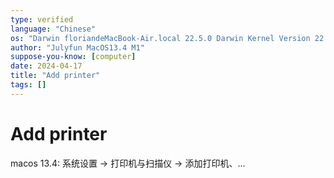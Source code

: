 ```yaml
---
type: verified
language: "Chinese"
os: "Darwin floriandeMacBook-Air.local 22.5.0 Darwin Kernel Version 22.5.0: Mon Apr 24 20:53:44 PDT 2023; root:xnu-8796.121.2~5/RELEASE_ARM64_T8103 arm64"
author: "Julyfun MacOS13.4 M1"
suppose-you-know: [computer]
date: 2024-04-17
title: "Add printer"
tags: []
---
```


# Add printer

macos 13.4: 系统设置 -> 打印机与扫描仪 -> 添加打印机、...

